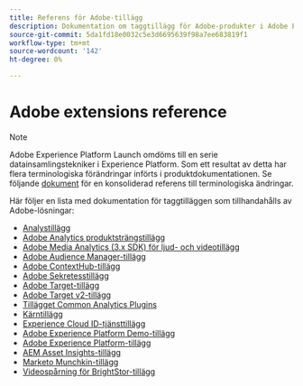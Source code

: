 ```yaml
---
title: Referens för Adobe-tillägg
description: Dokumentation om taggtillägg för Adobe-produkter i Adobe Experience Platform finns.
source-git-commit: 5da1fd18e0032c5e3d6695639f98a7ee683819f1
workflow-type: tm+mt
source-wordcount: '142'
ht-degree: 0%

---
```


# Adobe extensions reference

>[!NOTE]
>
>Adobe Experience Platform Launch omdöms till en serie datainsamlingstekniker i Experience Platform. Som ett resultat av detta har flera terminologiska förändringar införts i produktdokumentationen. Se följande [dokument](../../term-updates.md) för en konsoliderad referens till terminologiska ändringar.

Här följer en lista med dokumentation för taggtilläggen som tillhandahålls av Adobe-lösningar:

* [Analystillägg](analytics/overview.md)
* [Adobe Analytics produktsträngstillägg](product-string/overview.md)
* [Adobe Media Analytics (3.x SDK) för ljud- och videotillägg](media-analytics-3x/overview.md)
* [Adobe Audience Manager-tillägg](./audience-manager/overview.md)
* [Adobe ContextHub-tillägg](./contexthub/overview.md)
* [Adobe Sekretesstillägg](./privacy/overview.md)
* [Adobe Target-tillägg](target/overview.md)
* [Adobe Target v2-tillägg](target-v2/overview.md)
* [Tillägget Common Analytics Plugins](plugins/overview.md)
* [Kärntillägg](core/overview.md)
* [Experience Cloud ID-tjänsttillägg](id-service/overview.md)
* [Adobe Experience Platform Demo-tillägg](./platform-demo/overview.md)
* [Adobe Experience Platform-tillägg](sdk/overview.md)
* [AEM Asset Insights-tillägg](asset-insights/overview.md)
* [Marketo Munchkin-tillägg](marketo/overview.md)
* [Videospårning för BrightStor-tillägg](brightcove/overview.md)

<!--  previously empty parent topic. -->
